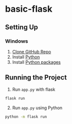 # basic-flask

## Setting Up
### Windows
1. [Clone GitHub Repo](https://github.com/xfortisfye/303-see-other/blob/main/github-notes.md#clone-github-repo)
2. Install [Python](https://github.com/xfortisfye/303-see-other/blob/main/dependencies.md#python)
3. Install [Python packages](https://github.com/xfortisfye/303-see-other/blob/main/dependencies.md#install-python-packages)

## Running the Project
1. Run `app.py` with flask
```bash
flask run
```
2. Run `app.py` using Python
```bash
python -m flask run
```
